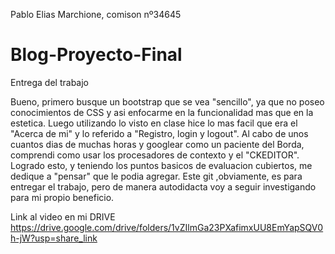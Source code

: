 Pablo Elias Marchione, comison nº34645
# Blog-Proyecto-Final
Entrega del trabajo

Bueno, primero busque un bootstrap que se vea "sencillo", ya que no poseo conocimientos de CSS y asi enfocarme en la funcionalidad mas que en la estetica.
Luego utilizando lo visto en clase hice lo mas facil que era el "Acerca de mi" y lo referido a "Registro, login y logout".
Al cabo de unos cuantos dias de muchas horas y googlear como un paciente del Borda, comprendi como usar los procesadores de contexto y el "CKEDITOR".
Logrado esto, y teniendo los puntos basicos de evaluacion cubiertos, me dedique a "pensar" que le podia agregar.
Este git ,obviamente, es para entregar el trabajo, pero de manera autodidacta voy a seguir investigando para mi propio beneficio.


Link al video en mi DRIVE  https://drive.google.com/drive/folders/1vZIlmGa23PXafimxUU8EmYapSQV0h-jW?usp=share_link

